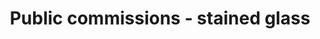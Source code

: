 ---
title: "Public commissions - stained glass"
description_markdown: >-
  The  leaded stained glass window was commissioned to commemorate the opening of the the University of Reading Museum of Rural Life in 2005.

  The window is based on Michael O"Connell's Variety of British Farming wall hangings created for the Country Pavilion at the Festival of Britain.

  The window captures the variety of British farming in a stylized and contemporary way.

  To see more and hear the interview with Susan about the window click on  http://www.rdg.ac.uk/rhc/
homepage_description_markdown: 
frontpage: true
_gallery_date: 2016-05-01 00:00:00
permalink: /gallery/stained-glass/public-commissions/
archive: false
display_title: true
main_image_path: /assets/images/4639efded9cf5.jpg
images:
  - image_path: "/assets/images/4639bd4000eb0.jpg"
    image_title: ""
    image_description: ""
  - image_path: "/assets/images/4639efded9cf5.jpg"
    image_title: ""
    image_description: ""
  - image_path: "/assets/images/54f5f6903402a.jpg"
    image_title: ""
    image_description: ""
  - image_path: "/assets/images/49f9c9606eb78.jpg"
    image_title: ""
    image_description: ""
  - image_path: "/assets/images/54f62e83bf0b1.jpg"
    image_title: ""
    image_description: ""
_options:
  image_path:
    width: 1200
    height: 1200
    resize_style: "contain"
    mime_type: "image/jpeg"
  main_image_path:
    width: 1200
    height: 800
    resize_style: "contain"
    mime_type: "image/jpeg"
_comments:
  title: Gallery title
  permalink: Be careful editing this
  main_image_path: Image used to represent your gallery
  images: Add and edit your gallery images here
  image_description: Might only be shown in the close up of an image
  archive: Not used yet!
  frontpage: Show this gallery on the homepage
  homepage_description_markdown: Text used on homepage if shown
---